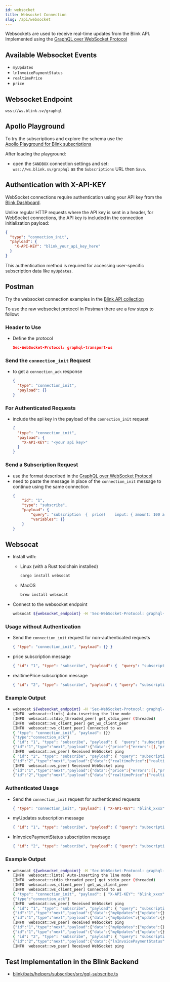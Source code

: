 ```yaml
---
id: websocket
title: Websocket Connection
slug: /api/websocket
---
```


Websockets are used to receive real-time updates from the Blink API.<br />
Implemented using the [GraphQL over WebSocket Protocol](https://github.com/enisdenjo/graphql-ws/blob/master/PROTOCOL.md)

## Available Websocket Events

* `myUpdates`
* `lnInvoicePaymentStatus`
* `realtimePrice`
* `price`

## Websocket Endpoint

`wss://ws.blink.sv/graphql`

## Apollo Playground
To try the subscriptions and explore the schema use the<br />
[Apollo Playground for Blink subscriptions](https://studio.apollographql.com/sandbox/explorer?endpoint=https%3A%2F%2Fapi.blink.sv%2Fgraphql&explorerURLState=N4IgJg9gxgrgtgUwHYBcQC4QGcYCMtQBOAlgA4rERIAEAyngSeZUgBQAkxSpMK61AJQQBDADYVEABRJQEASW68AhAEpqwADo1qhEeOJSZCVlx59qnRSjWbt1HXokJpxWeq33P1YmA9fquChQtMIoLm62-p64wlgIflEQAGZJcSgJngC%2BGdnauZkgADQgAG7CJMK4oghYGCCR1BogprxN-A32TbCEukhQAJ5tjSAAqrQAIk1%2B%2BSCZQA)

After loading the playground:

* open the `SANDBOX` connection settings and set:<br />
`wss://ws.blink.sv/graphql` as the `Subscriptions` URL then `Save`.

## Authentication with X-API-KEY

WebSocket connections require authentication using your API key from the [Blink Dashboard](https://dashboard.blink.sv).

Unlike regular HTTP requests where the API key is sent in a header, for WebSocket connections, the API key is included in the connection initialization payload:

```json
{
  "type": "connection_init",
  "payload": {
    "X-API-KEY": "blink_your_api_key_here"
  }
}
```

This authentication method is required for accessing user-specific subscription data like `myUpdates`.

## Postman
Try the websocket connection examples in the [Blink API collection](https://www.postman.com/avionics-astronomer-21512623/workspace/galoy-api/ws-raw-request/65844dfbf0aa010f3874d5ff)

To use the raw websocket protocol in Postman there are a few steps to follow:

### Header to Use
* Define the protocol
  ```json
  Sec-WebSocket-Protocol: graphql-transport-ws
  ```

### Send the `connection_init` Request
* to get a `connection_ack` response
  ```json
  {
    "type": "connection_init",
    "payload": {}
  }
  ```
### For Authenticated Requests
* include the api key in the payload of the `connection_init` request
  ```json
  {
    "type": "connection_init",
    "payload": {
      "X-API-KEY": "<your api key>"
    }
  }
  ```

### Send a Subscription Request
* use the format described in the [GraphQL over WebSocket Protocol](https://github.com/enisdenjo/graphql-ws/blob/master/PROTOCOL.md#subscribe)
* need to paste the message in place of the `connection_init` message to continue using the same connection
  ```json
  {
      "id": "1",
      "type": "subscribe",
      "payload": {
          "query": "subscription  {  price(    input: { amount: 100 amountCurrencyUnit: BTCSAT priceCurrencyUnit: USDCENT }  ) {    errors {      message    }    price {      base      offset      currencyUnit    }  }}",
          "variables": {}
      }
  }
  ```

## Websocat
* Install with:
  * Linux (with a Rust toolchain installed)
    ```bash
    cargo install websocat
    ```
  * MacOS
    ```bash
    brew install websocat
    ```

* Connect to the websocket endpoint
  ```bash
  websocat ${websocket_endpoint} -H 'Sec-WebSocket-Protocol: graphql-transport-ws' -v
  ```

### Usage without Authentication
* Send the `connection_init` request for non-authenticated requests
  ```json
  { "type": "connection_init", "payload": {} }
  ```

* price subscription message
  ```json
  { "id": "1", "type": "subscribe", "payload": {  "query": "subscription { price( input: { amount: 100 amountCurrencyUnit: BTCSAT priceCurrencyUnit: USDCENT } ) { errors { message } price { base offset currencyUnit } }}",  "variables": {} }}
  ```
* realtimePrice subscription message
  ```json
  { "id": "2", "type": "subscribe", "payload": { "query": "subscription realtimePrice($input: RealtimePriceInput!) { realtimePrice(input: $input) { realtimePrice { id btcSatPrice { base offset } } errors { code message path } }}", "variables": { "input": { "currency": "USD" } } }}
  ```

### Example Output
* ```bash
  websocat ${websocket_endpoint} -H 'Sec-WebSocket-Protocol: graphql-transport-ws' -v
  [INFO  websocat::lints] Auto-inserting the line mode
  [INFO  websocat::stdio_threaded_peer] get_stdio_peer (threaded)
  [INFO  websocat::ws_client_peer] get_ws_client_peer
  [INFO  websocat::ws_client_peer] Connected to ws
  { "type": "connection_init", "payload": {}}
  {"type":"connection_ack"}
  { "id": "1", "type": "subscribe", "payload": {  "query": "subscription { price( input: { amount: 100 amountCurrencyUnit: BTCSAT priceCurrencyUnit: USDCENT } ) { errors { message } price { base offset currencyUnit } }}",  "variables": {} }}
  {"id":"1","type":"next","payload":{"data":{"price":{"errors":[],"price":{"base":4364414843750,"offset":12,"currencyUnit":"USDCENT"}}}}}
  [INFO  websocat::ws_peer] Received WebSocket ping
  { "id": "2", "type": "subscribe", "payload": { "query": "subscription realtimePrice($input: RealtimePriceInput!) { realtimePrice(input: $input) { realtimePrice { id btcSatPrice { base offset } } errors { code message path } }}", "variables": { "input": { "currency": "USD" } } }}
  {"id":"2","type":"next","payload":{"data":{"realtimePrice":{"realtimePrice":{"id":"a6e2abdb-431e-5455-81c1-92fbaccfb0de","btcSatPrice":{"base":43623050781,"offset":12}},"errors":[]}}}}
  [INFO  websocat::ws_peer] Received WebSocket ping
  {"id":"1","type":"next","payload":{"data":{"price":{"errors":[],"price":{"base":4362700000000,"offset":12,"currencyUnit":"USDCENT"}}}}}
  {"id":"2","type":"next","payload":{"data":{"realtimePrice":{"realtimePrice":{"id":"6d453741-e0ad-5fec-b27f-3d987571f5ad","btcSatPrice":{"base":43627000000,"offset":12}},"errors":[]}}}}
  ```

### Authenticated Usage

* Send the `connection_init` request for authenticated requests
  ```json
  { "type": "connection_init", "payload": { "X-API-KEY": "blink_xxxx" } }
  ```

* myUpdates subscription message
  ```json
  { "id": "1", "type": "subscribe", "payload": { "query": "subscription { myUpdates { update { ... on LnUpdate { transaction { initiationVia { ... on InitiationViaLn { paymentHash } } direction } } } } }", "variables": {} }}
  ```
* lnInvoicePaymentStatus subscription message
  ```json
  { "id": "2", "type": "subscribe", "payload": { "query": "subscription LnInvoicePaymentStatus($input: LnInvoicePaymentStatusInput!) { lnInvoicePaymentStatus(input: $input) { status errors { code message path } }}", "variables": { "input": { "paymentRequest": "lnbc...." } } }}
  ```

### Example Output
* ```bash
  websocat ${websocket_endpoint} -H 'Sec-WebSocket-Protocol: graphql-transport-ws' -v
  [INFO  websocat::lints] Auto-inserting the line mode
  [INFO  websocat::stdio_threaded_peer] get_stdio_peer (threaded)
  [INFO  websocat::ws_client_peer] get_ws_client_peer
  [INFO  websocat::ws_client_peer] Connected to ws
  { "type": "connection_init", "payload": { "X-API-KEY": "blink_xxxx" } }
  {"type":"connection_ack"}
  [INFO  websocat::ws_peer] Received WebSocket ping
  { "id": "1", "type": "subscribe", "payload": { "query": "subscription { myUpdates { update { ... on LnUpdate { transaction { initiationVia { ... on InitiationViaLn { paymentHash } } direction } } } } }", "variables": {} }}
  {"id":"1","type":"next","payload":{"data":{"myUpdates":{"update":{}}}}}
  {"id":"1","type":"next","payload":{"data":{"myUpdates":{"update":{}}}}}
  [INFO  websocat::ws_peer] Received WebSocket ping
  {"id":"1","type":"next","payload":{"data":{"myUpdates":{"update":{}}}}}
  {"id":"1","type":"next","payload":{"data":{"myUpdates":{"update":{}}}}}
  { "id": "2", "type": "subscribe", "payload": { "query": "subscription LnInvoicePaymentStatus($input: LnInvoicePaymentStatusInput!) { lnInvoicePaymentStatus(input: $input) { status errors { code message path } }}", "variables": { "input": { "paymentRequest": "lntbs1220n1pjklpx5pp5wn0zrhygl8u8p7k5nggsa3hcj9htkk0t8df5mxm2hrumk5gedgwsdq0w3jhxapqd4jk6mccqzpuxqyz5vqsp566v7qag22wnl5spf3zhrfruxyaek5m3uv5pu4dzpwmffk6adykpq9qyyssq62exrk3zcwfeh9c0hnhlpv9lmn33fryz4l9acmq79myp57lgj29390tucf4rycxn3zxtre8fzuzs6acu0w4umuetu9zr04zusa56duspsmsxv5" } } }}
  {"id":"2","type":"next","payload":{"data":{"lnInvoicePaymentStatus":{"status":"PAID","errors":[]}}}}
  [INFO  websocat::ws_peer] Received WebSocket ping
  ```

## Test Implementation in the Blink Backend

* [blink/bats/helpers/subscriber/src/gql-subscribe.ts](https://github.com/blinkbitcoin/blink/blob/e010ac0ac2020d546ec2dbbd1a6680ac1a0282af/bats/helpers/subscriber/src/gql-subscribe.ts)
